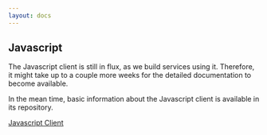 ```yaml
---
layout: docs
---
```

## Javascript

The Javascript client is still in flux, as we build services using it. Therefore, it might take up to a couple more weeks for the detailed documentation to become available.

In the mean time, basic information about the Javascript client is available in its repository.


<a href="https://github.com/connectordb/connectordb-javascript" class="button alt"><i class="fa fa-github"></i> Javascript Client</a>
